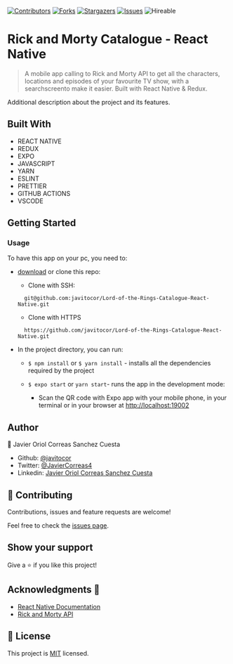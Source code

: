 <!--
*** Thanks for checking out this README Template. If you have a suggestion that would
*** make this better, please fork the repo and create a pull request or simply open
*** an issue with the tag "enhancement".
*** Thanks again! Now go create something AMAZING! :D
-->

<!-- PROJECT SHIELDS -->
<!--
*** I'm using markdown "reference style" links for readability.
*** Reference links are enclosed in brackets [ ] instead of parentheses ( ).
*** See the bottom of this document for the declaration of the reference variables
*** for contributors-url, forks-url, etc. This is an optional, concise syntax you may use.
*** https://www.markdownguide.org/basic-syntax/#reference-style-links
-->
[![Contributors][contributors-shield]][contributors-url] 
[![Forks][forks-shield]][forks-url] 
[![Stargazers][stars-shield]][stars-url] 
[![Issues][issues-shield]][issues-url] 
![Hireable](https://cdn.rawgit.com/hiendv/hireable/master/styles/default/yes.svg) 

# Rick and Morty Catalogue - React Native

>  A mobile app calling to Rick and Morty API to get all the characters, locations and episodes of your favourite TV show, with a searchscreento make it easier. Built with React Native & Redux.

Additional description about the project and its features.

## Built With

- REACT NATIVE
- REDUX
- EXPO
- JAVASCRIPT
- YARN
- ESLINT
- PRETTIER
- GITHUB ACTIONS
- VSCODE

## Getting Started

### Usage
To have this app on your pc, you need to:
* [download](https://github.com/javitocor/Lord-of-the-Rings-Catalogue-React-Native/archive/master.zip) or clone this repo:
  - Clone with SSH:
  ```
    git@github.com:javitocor/Lord-of-the-Rings-Catalogue-React-Native.git
  ```
  - Clone with HTTPS
  ```
    https://github.com/javitocor/Lord-of-the-Rings-Catalogue-React-Native.git
  ```

* In the project directory, you can run:

  - `$ npm install` or `$ yarn install` - installs all the dependencies required by the project

  - `$ expo start` or `yarn start`- runs the app in the development mode:
    - Scan the QR code with Expo app with your mobile phone, in your terminal or in your browser at [http://localhost:19002](http://localhost:19002)

## Author

👤 Javier Oriol Correas Sanchez Cuesta 
- Github: [@javitocor](https://github.com/javitocor) 
- Twitter: [@JavierCorreas4](https://twitter.com/JavierCorreas4) 
- Linkedin: [Javier Oriol Correas Sanchez Cuesta](https://www.linkedin.com/in/javier-correas-sanchez-cuesta-15289482/) 

## 🤝 Contributing

Contributions, issues and feature requests are welcome!

Feel free to check the [issues page](https://github.com/javitocor/Lord-of-the-Rings-Catalogue-React-Native/issues).

## Show your support

Give a ⭐️ if you like this project!

## Acknowledgments 🚀

- [React Native Documentation](https://reactnative.dev/docs/getting-started)
- [Rick and Morty API](https://rickandmortyapi.com/)

## 📝 License

This project is [MIT](lic.url) licensed.

<!-- MARKDOWN LINKS & IMAGES -->
<!-- https://www.markdownguide.org/basic-syntax/#reference-style-links -->
[contributors-shield]: https://img.shields.io/github/contributors/javitocor/Lord-of-the-Rings-Catalogue-React-Native.svg?style=flat-square
[contributors-url]: https://github.com/javitocor/Lord-of-the-Rings-Catalogue-React-Native/graphs/contributors
[forks-shield]: https://img.shields.io/github/forks/javitocor/Lord-of-the-Rings-Catalogue-React-Native.svg?style=flat-square
[forks-url]: https://github.com/javitocor/Lord-of-the-Rings-Catalogue-React-Native/network/members
[stars-shield]: https://img.shields.io/github/stars/javitocor/Lord-of-the-Rings-Catalogue-React-Native.svg?style=flat-square
[stars-url]: https://github.com/javitocor/Lord-of-the-Rings-Catalogue-React-Native/stargazers
[issues-shield]: https://img.shields.io/github/issues/javitocor/Lord-of-the-Rings-Catalogue-React-Native.svg?style=flat-square
[issues-url]: https://github.com/javitocor/Lord-of-the-Rings-Catalogue-React-Native/issues